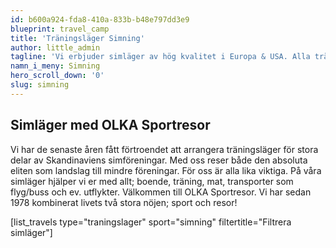 ```yaml
---
id: b600a924-fda8-410a-833b-b48e797dd3e9
blueprint: travel_camp
title: 'Träningsläger Simning'
author: little_admin
tagline: 'Vi erbjuder simläger av hög kvalitet i Europa & USA. Alla träningsläger är kvalitetssäkrade av OLKA.'
namn_i_meny: Simning
hero_scroll_down: '0'
slug: simning
---
```

<h2>Simläger med OLKA Sportresor</h2>
<p>Vi har de senaste åren fått förtroendet att arrangera träningsläger för stora delar av Skandinaviens simföreningar. Med oss reser både den absoluta eliten som landslag till mindre föreningar. För oss är alla lika viktiga. På våra simläger hjälper vi er med allt; boende, träning, mat, transporter som flyg/buss och ev. utflykter. Välkommen till OLKA Sportresor. Vi har sedan 1978 kombinerat livets två stora nöjen; sport och resor!</p>
<p>[list_travels type="traningslager" sport="simning" filtertitle="Filtrera simläger"]</p>

